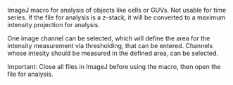 ImageJ macro for analysis of objects like cells or GUVs. Not usable for time series.
If the file for analysis is a z-stack, it will be converted to a maximum intensity projection for analysis.

One image channel can be selected, which will define the area for the intensity measurement via thresholding, that can be entered.
Channels whose intesity should be measured in the defined area, can be selected.

Important: Close all files in ImageJ before using the macro, then open the file for analysis.
